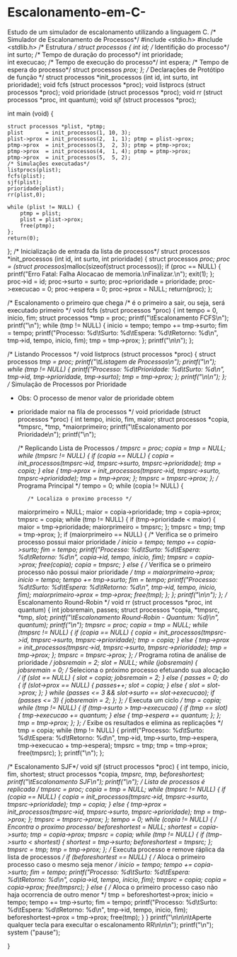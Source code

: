 # Escalonamento-em-C-
Estudo de um simulador de escalonamento utilizando a linguagem C. 
/* Simulador de Escalonamento de Processos*/
#include <stdio.h>
#include <stdlib.h>
/* Estrutura */
struct processos {
    int id;                     /* Identifição do processo*/              
 int surto;                     /* Tempo de duração do processo*/
    int prioridade;           
    int execucao;               /* Tempo de execução do processo*/
    int espera;                 /* Tempo de espera do processo*/
    struct processos *prox;
};
/* Declarações de Protótipo de função */
struct processos *init_processos (int id, int surto, int prioridade);
void fcfs (struct processos *proc);
void listprocs (struct processos *proc);
void prioridade (struct processos *proc);
void rr (struct processos *proc, int quantum);
void sjf (struct processos *proc);
 
int main (void) {
    
    struct processos *plist, *ptmp;
    plist       = init_processos(1, 10, 3);
    plist->prox = init_processos(2,  1, 1); ptmp = plist->prox;
    ptmp->prox  = init_processos(3,  2, 3); ptmp = ptmp->prox;
    ptmp->prox  = init_processos(4,  1, 4); ptmp = ptmp->prox;
    ptmp->prox  = init_processos(5,  5, 2);
    /* Simulações executadas*/
    listprocs(plist);
    fcfs(plist);
    sjf(plist);     
    prioridade(plist);
    rr(plist,0);
    
    while (plist != NULL) {
        ptmp = plist;
        plist = plist->prox;
        free(ptmp);
    };
    return(0);
};
/* Inicialização de entrada da lista de processos*/
struct processos *init_processos (int id, int surto, int prioridade) {
    struct processos *proc;
 proc = (struct processos*)malloc(sizeof(struct processos)); 
  if (proc == NULL) {
        printf("Erro Fatal: Falha Alocacao de memoria.\nFinalizar.\n");
        exit(1);
    };
    proc->id = id;
    proc->surto = surto;
    proc->prioridade = prioridade;
    proc->execucao = 0;
    proc->espera = 0;
    proc->prox = NULL;
    return(proc);
};

/* Escalonamento o primeiro que chega 
/* é o primeiro a sair, ou seja, será executado primeiro */
void fcfs (struct processos *proc) {
    int tempo = 0, inicio, fim;
  struct processos *tmp = proc;
  printf("\tEscalonamento FCFS\n");
    printf("\n");
  while (tmp != NULL) {
    inicio = tempo;
    tempo += tmp->surto;
    fim = tempo;
    printf("Processo: %d\tSurto: %d\tEspera: %d\tRetorno: %d\n", tmp->id, tempo, inicio, fim);
    tmp = tmp->prox;
  };
    printf("\n\n");
};

/* Listando Processos */
void listprocs (struct processos *proc) {
  struct processos *tmp = proc;
  printf("\tListagem de Processos\n");
  printf("\n");
  while (tmp != NULL) {
    printf("Processo: %d\tPrioridade: %d\tSurto: %d\n", tmp->id, tmp->prioridade, tmp->surto);
    tmp = tmp->prox;
  };
  printf("\n\n");
 };
/* Simulação de Processos por Prioridade
 * Obs: O processo de menor valor de prioridade obtem
 * prioridade maior na fila de processos */
void prioridade (struct processos *proc) {
  int tempo, inicio, fim, maior;
  struct processos *copia, *tmpsrc, *tmp, *maiorprimeiro;
  printf("\tEscalonamento por Prioridade\n");
   printf("\n");
  
     /* Replicando Lista de Processos */
  tmpsrc = proc;
  copia = tmp = NULL;
  while (tmpsrc != NULL) {
    if (copia == NULL) {
    copia = init_processos(tmpsrc->id, tmpsrc->surto, tmpsrc->prioridade);
    tmp = copia;
    } else {
    tmp->prox = init_processos(tmpsrc->id, tmpsrc->surto, tmpsrc->prioridade);
    tmp = tmp->prox;
    };
    tmpsrc = tmpsrc->prox;
  };
  /* Programa Principal */
  tempo = 0;
  while (copia != NULL) {
    
          /* Localiza o proximo processo */
    maiorprimeiro = NULL;
    maior = copia->prioridade;
    tmp = copia->prox;
    tmpsrc = copia;
    while (tmp != NULL) {
    if (tmp->prioridade < maior) {
      maior = tmp->prioridade;
      maiorprimeiro = tmpsrc;
    };
    tmpsrc = tmp;
    tmp = tmp->prox;
    };
     if (maiorprimeiro == NULL) {
    /* Verifica se o primeiro processo possui maior prioridade */
    inicio = tempo;
    tempo += copia->surto;
    fim = tempo;
    printf("Processo: %d\tSurto: %d\tEspera: %d\tRetorno: %d\n", copia->id, tempo, inicio, fim);
    tmpsrc = copia->prox;
    free(copia);
    copia = tmpsrc;
    } else {
    /* Verifica se o primeiro processo não possui maior prioridade */
    tmp = maiorprimeiro->prox;
    inicio = tempo;
    tempo += tmp->surto;
    fim = tempo;
    printf("Processo: %d\tSurto: %d\tEspera: %d\tRetorno: %d\n", tmp->id, tempo, inicio, fim);
    maiorprimeiro->prox = tmp->prox;
    free(tmp);
    };
  };
  printf("\n\n");
};
/* Escalonamento Round-Robin */
void rr (struct processos *proc, int quantum) {
  int jobsremain, passes;
  struct processos *copia, *tmpsrc, *tmp, *slot;
  printf("\tEscalonamento Round-Robin - Quantum: %d)\n", quantum);
  printf("\n");
  tmpsrc = proc;
  copia = tmp = NULL;
  while (tmpsrc != NULL) {
    if (copia == NULL) {
    copia = init_processos(tmpsrc->id, tmpsrc->surto, tmpsrc->prioridade);
    tmp = copia;
    } else {
    tmp->prox = init_processos(tmpsrc->id, tmpsrc->surto, tmpsrc->prioridade);
    tmp = tmp->prox;
    };
    tmpsrc = tmpsrc->prox;
  };
  /* Programa rotina de análise de prioridade  */
  jobsremain = 2;
  slot = NULL;
  while (jobsremain) {
    jobsremain = 0;
    /* Seleciona o próximo processo efetuando sua alocação */
    if (slot == NULL) {
    slot = copia;
    jobsremain = 2;
    } else {
    passes = 0;
    do {
      if (slot->prox == NULL) {
        passes++;
        slot = copia;
      } else {
        slot = slot->prox;
      };
    } while (passes <= 3 && slot->surto == slot->execucao);
    if (passes <= 3) {
      jobsremain = 2;
    };
    };
    /* Executa um ciclo */
    tmp = copia;
    while (tmp != NULL) {
    if (tmp->surto > tmp->execucao) {
      if (tmp == slot) {
        tmp->execucao += quantum;
      } else {
        tmp->espera += quantum;
      };
    };
    tmp = tmp->prox;
    };
  };
  /* Exibe os resultados e elimina as replicações */
  tmp = copia;
  while (tmp != NULL) {
    printf("Processo: %d\tSurto: %d\tEspera: %d\tRetorno: %d\n", tmp->id, tmp->surto, tmp->espera, tmp->execucao + tmp->espera);
    tmpsrc = tmp;
    tmp = tmp->prox;
    free(tmpsrc);
  };
  printf("\n");
};

/* Escalonamento SJF*/
void sjf (struct processos *proc) {
  int tempo, inicio, fim, shortest;
  struct processos *copia, *tmpsrc, *tmp, *beforeshortest;
  printf("\tEscalonamento SJF\n");
  printf("\n");
  /* Lista de processos é replicada */
  tmpsrc = proc;
  copia = tmp = NULL;
  while (tmpsrc != NULL) {
    if (copia == NULL) {
    copia = init_processos(tmpsrc->id, tmpsrc->surto, tmpsrc->prioridade);
    tmp = copia;
    } else {
    tmp->prox = init_processos(tmpsrc->id, tmpsrc->surto, tmpsrc->prioridade);
    tmp = tmp->prox;
    };
    tmpsrc = tmpsrc->prox;
  };
  tempo = 0;
  while (copia != NULL) {
    /* Encontra o proximo processo*/
    beforeshortest = NULL;
    shortest = copia->surto;
    tmp = copia->prox;
    tmpsrc = copia;
    while (tmp != NULL) {
    if (tmp->surto < shortest) {
      shortest = tmp->surto;
      beforeshortest = tmpsrc;
    };
    tmpsrc = tmp;
    tmp = tmp->prox;
    };
    /* Executa processo e remove ráplica da lista de processos */
    if (beforeshortest == NULL) {
    /* Aloca o primeiro processo caso o mesmo seja menor */
    inicio = tempo;
    tempo += copia->surto;
    fim = tempo;
    printf("Processo: %d\tSurto: %d\tEspera: %d\tRetorno: %d\n", copia->id, tempo, inicio, fim);
    tmpsrc = copia;
    copia = copia->prox;
    free(tmpsrc);
    } else {
    /* Aloca o primeiro processo caso não haja 
    ocorrencia de outro menor 
    */
    tmp = beforeshortest->prox;
    inicio = tempo;
    tempo += tmp->surto;
    fim = tempo;
    printf("Processo: %d\tSurto: %d\tEspera: %d\tRetorno: %d\n", tmp->id, tempo, inicio, fim);
    beforeshortest->prox = tmp->prox;
    free(tmp);
    }
  }
     printf("\n\n\n\tAperte qualquer tecla para execultar o escalonamento RR\n\n\n");
     printf("\n");
     system ("pause");
    
}
